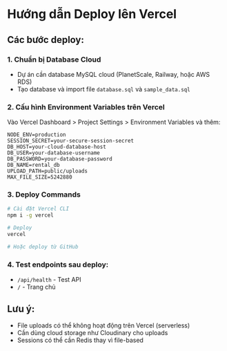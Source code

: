 # Hướng dẫn Deploy lên Vercel

## Các bước deploy:

### 1. Chuẩn bị Database Cloud

- Dự án cần database MySQL cloud (PlanetScale, Railway, hoặc AWS RDS)
- Tạo database và import file `database.sql` và `sample_data.sql`

### 2. Cấu hình Environment Variables trên Vercel

Vào Vercel Dashboard > Project Settings > Environment Variables và thêm:

```
NODE_ENV=production
SESSION_SECRET=your-secure-session-secret
DB_HOST=your-cloud-database-host
DB_USER=your-database-username
DB_PASSWORD=your-database-password
DB_NAME=rental_db
UPLOAD_PATH=public/uploads
MAX_FILE_SIZE=5242880
```

### 3. Deploy Commands

```bash
# Cài đặt Vercel CLI
npm i -g vercel

# Deploy
vercel

# Hoặc deploy từ GitHub
```

### 4. Test endpoints sau deploy:

- `/api/health` - Test API
- `/` - Trang chủ

## Lưu ý:

- File uploads có thể không hoạt động trên Vercel (serverless)
- Cần dùng cloud storage như Cloudinary cho uploads
- Sessions có thể cần Redis thay vì file-based
